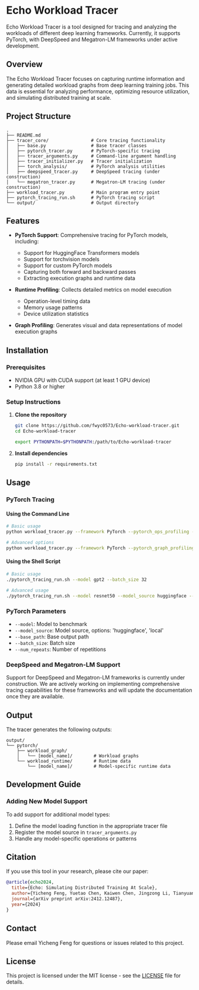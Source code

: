 # Echo Workload Tracer

Echo Workload Tracer is a tool designed for tracing and analyzing the workloads of different deep learning frameworks. Currently, it supports PyTorch, with DeepSpeed and Megatron-LM frameworks under active development.

## Overview

The Echo Workload Tracer focuses on capturing runtime information and generating detailed workload graphs from deep learning training jobs. This data is essential for analyzing performance, optimizing resource utilization, and simulating distributed training at scale.

## Project Structure

```
.
├── README.md
├── tracer_core/                # Core tracing functionality
│   ├── base.py                 # Base tracer classes
│   ├── pytorch_tracer.py       # PyTorch-specific tracing
│   ├── tracer_arguments.py     # Command-line argument handling
│   ├── tracer_initializer.py   # Tracer initialization
│   ├── torch_analysis/         # PyTorch analysis utilities
│   ├── deepspeed_tracer.py     # DeepSpeed tracing (under construction)
│   └── megatron_tracer.py      # Megatron-LM tracing (under construction)
├── workload_tracer.py          # Main program entry point
├── pytorch_tracing_run.sh      # PyTorch tracing script
└── output/                     # Output directory
```

## Features

- **PyTorch Support**: Comprehensive tracing for PyTorch models, including:
  - Support for HuggingFace Transformers models
  - Support for torchvision models
  - Support for custom PyTorch models
  - Capturing both forward and backward passes
  - Extracting execution graphs and runtime data

- **Runtime Profiling**: Collects detailed metrics on model execution
  - Operation-level timing data
  - Memory usage patterns
  - Device utilization statistics

- **Graph Profiling**: Generates visual and data representations of model execution graphs

## Installation

### Prerequisites
- NVIDIA GPU with CUDA support (at least 1 GPU device)
- Python 3.8 or higher

### Setup Instructions

1. **Clone the repository**
    ```bash
    git clone https://github.com/fwyc0573/Echo-workload-tracer.git
    cd Echo-workload-tracer
    
    export PYTHONPATH=$PYTHONPATH:/path/to/Echo-workload-tracer
    ```

2. **Install dependencies**
    ```bash
    pip install -r requirements.txt
    ```

## Usage

### PyTorch Tracing

#### Using the Command Line

```bash
# Basic usage
python workload_tracer.py --framework PyTorch --pytorch_ops_profiling --model gpt2 --batch_size 32

# Advanced options
python workload_tracer.py --framework PyTorch --pytorch_graph_profiling --model bert-base-uncased --model_source huggingface --batch_size 16 --num_repeats 3 --base_path output/
```

#### Using the Shell Script

```bash
# Basic usage
./pytorch_tracing_run.sh --model gpt2 --batch_size 32

# Advanced usage
./pytorch_tracing_run.sh --model resnet50 --model_source huggingface --batch_size 64 --num_repeats 5 --base_path output/
```

### PyTorch Parameters

- `--model`: Model to benchmark
- `--model_source`: Model source, options: 'huggingface', 'local'
- `--base_path`: Base output path
- `--batch_size`: Batch size
- `--num_repeats`: Number of repetitions

### DeepSpeed and Megatron-LM Support

Support for DeepSpeed and Megatron-LM frameworks is currently under construction. We are actively working on implementing comprehensive tracing capabilities for these frameworks and will update the documentation once they are available.

## Output

The tracer generates the following outputs:

```plaintext
output/
└── pytorch/
    ├── workload_graph/
    │   └── [model_name]/        # Workload graphs
    └── workload_runtime/        # Runtime data
        └── [model_name]/        # Model-specific runtime data
```

## Development Guide

### Adding New Model Support

To add support for additional model types:

1. Define the model loading function in the appropriate tracer file
2. Register the model source in `tracer_arguments.py`
3. Handle any model-specific operations or patterns

## Citation

If you use this tool in your research, please cite our paper:

```bibtex
@article{echo2024,
  title={Echo: Simulating Distributed Training At Scale},
  author={Yicheng Feng, Yuetao Chen, Kaiwen Chen, Jingzong Li, Tianyuan Wu, Peng Cheng, Chuan Wu, Wei Wang, Tsung-Yi Ho, Hong Xu},
  journal={arXiv preprint arXiv:2412.12487},
  year={2024}
}
```

## Contact

Please email Yicheng Feng for questions or issues related to this project.

## License

This project is licensed under the MIT license - see the [LICENSE](LICENSE) file for details.
